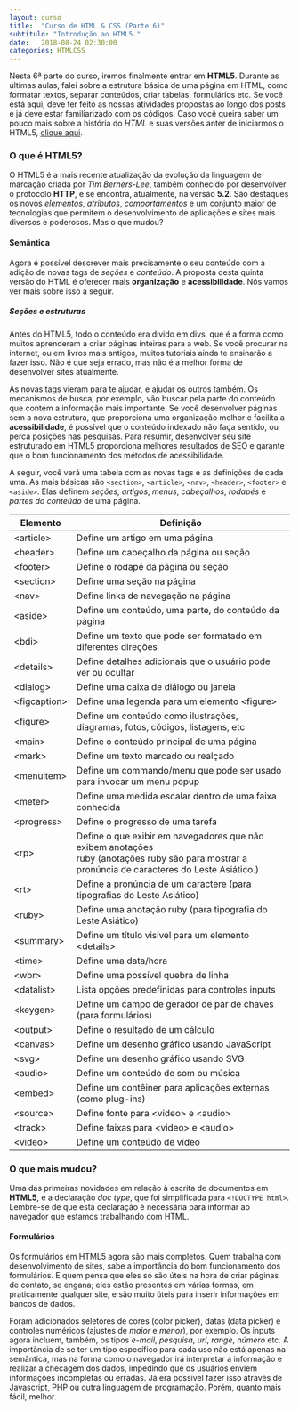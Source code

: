 ```yaml
---
layout: curso
title:  "Curso de HTML & CSS (Parte 6)"
subtitulo: "Introdução ao HTML5."
date:   2018-08-24 02:30:00
categories: HTMLCSS
---
```


Nesta 6ª parte do curso, iremos finalmente entrar em **HTML5**. Durante as últimas aulas, falei sobre a estrutura básica de uma página em HTML, como formatar textos, separar conteúdos, criar tabelas, formulários etc. Se você está aqui, deve ter feito as nossas atividades propostas ao longo dos posts e já deve estar familiarizado com os códigos. Caso você queira saber um pouco mais sobre a história do *HTML* e suas versões anter de iniciarmos o HTML5, [clique aqui](https://pt.wikipedia.org/wiki/HTML#Hist%C3%B3ria).

### O que é HTML5?

O HTML5 é a mais recente atualização da evolução da linguagem de marcação criada por *Tim Berners-Lee*, também conhecido por desenvolver o protocolo **HTTP**, e se encontra, atualmente, na versão **5.2**. São destaques os novos *elementos*, *atributos*, *comportamentos* e um conjunto maior de tecnologias que permitem o desenvolvimento de aplicações e sites mais diversos e poderosos. Mas o que mudou?

#### Semântica

Agora é possível descrever mais precisamente o seu conteúdo com a adição de novas tags de *seções* e *conteúdo*. A proposta desta quinta versão do HTML é oferecer mais **organização** e **acessibilidade**. Nós vamos ver mais sobre isso a seguir.

##### Seções e estruturas

Antes do HTML5, todo o conteúdo era divido em divs, que é a forma como muitos aprenderam a criar páginas inteiras para a web. Se você procurar na internet, ou em livros mais antigos, muitos tutoriais ainda te ensinarão a fazer isso. Não é que seja errado, mas não é a melhor forma de desenvolver sites atualmente.

As novas tags vieram para te ajudar, e ajudar os outros também. Os mecanismos de busca, por exemplo, vão buscar pela parte do conteúdo que contém a informação mais importante. Se você desenvolver páginas sem a nova estrutura, que proporciona uma organização melhor e facilita a **acessibilidade**, é possível que o conteúdo indexado não faça sentido, ou perca posições nas pesquisas. Para resumir, desenvolver seu site estruturado em HTML5 proporciona melhores resultados de SEO e garante que o bom funcionamento dos métodos de acessibilidade.

A seguir, você verá uma tabela com as novas tags e as definições de cada uma. As mais básicas são ```<section>```, ```<article>```, ```<nav>```, ```<header>```, ```<footer>``` e ```<aside>```. Elas definem *seções*, *artigos*, *menus*, *cabeçalhos*, *rodapés* e *partes do conteúdo* de uma página.

Elemento              |    Definição
----------------------|-----------------------------------------
&#60;article&#62;	    | Define um artigo em uma página
&#60;header&#62;	    | Define um cabeçalho da página ou seção
&#60;footer&#62;		  | Define o rodapé da página ou seção
&#60;section&#62;		  | Define uma seção na página
&#60;nav&#62;	        | Define links de navegação na página
&#60;aside&#62;		    | Define um conteúdo, uma parte, do conteúdo da página
&#60;bdi&#62;	        | Define um texto que pode ser formatado em diferentes direções
&#60;details&#62;		  | Define detalhes adicionais que o usuário pode ver ou ocultar
&#60;dialog&#62;		  | Define uma caixa de diálogo ou janela
&#60;figcaption&#62;	|	Define uma legenda para um elemento &#60;figure&#62;
&#60;figure&#62;		  | Define um conteúdo como ilustrações, diagramas, fotos, códigos, listagens, etc
&#60;main&#62;		    | Define o conteúdo principal de uma página
&#60;mark&#62;		    | Define um texto marcado ou realçado
&#60;menuitem&#62;		| Define um commando/menu que pode ser usado para invocar um menu popup
&#60;meter&#62;		    | Define uma medida escalar dentro de uma faixa conhecida
&#60;progress&#62;		| Define o progresso de uma tarefa
&#60;rp&#62;		      | Define o que exibir em navegadores que não exibem anotações<br>ruby (anotações ruby são para mostrar a pronúncia de caracteres do Leste Asiático.)
&#60;rt&#62;		      | Define a pronúncia de um caractere (para tipografias do Leste Asiático)
&#60;ruby&#62;		    | Define uma anotação ruby (para tipografia do Leste Asiático)
&#60;summary&#62;		  | Define um título visível para um elemento &#60;details&#62;
&#60;time&#62;		    | Define uma data/hora
&#60;wbr&#62;		      | Define uma possível quebra de linha
&#60;datalist&#62;		| Lista opções predefinidas para controles inputs
&#60;keygen&#62;		  | Define um campo de gerador de par de chaves (para formulários)
&#60;output&#62;		  | Define o resultado de um cálculo
&#60;canvas&#62;		  | Define um desenho gráfico usando JavaScript
&#60;svg&#62;		      | Define um desenho gráfico usando SVG
&#60;audio&#62;		    | Define um conteúdo de som ou música
&#60;embed&#62;		    | Define um contêiner para aplicações externas (como plug-ins)
&#60;source&#62;		  | Define fonte para &#60;video&#62; e &#60;audio&#62;
&#60;track&#62;		    | Define faixas para &#60;video&#62; e &#60;audio&#62;
&#60;video&#62;		    | Define um conteúdo de vídeo
  
### O que mais mudou?

Uma das primeiras novidades em relação à escrita de documentos em **HTML5**, é a declaração *doc type*, que foi simplificada para ```<!DOCTYPE html>```. Lembre-se de que esta declaração é necessária para informar ao navegador que estamos trabalhando com HTML.

#### Formulários

Os formulários em HTML5 agora são mais completos. Quem trabalha com desenvolvimento de sites, sabe a importância do bom funcionamento dos formulários. E quem pensa que eles só são úteis na hora de criar páginas de contato, se engana; eles estão presentes em várias formas, em praticamente qualquer site, e são muito úteis para inserir informações em bancos de dados. 

Foram adicionados seletores de cores (color picker), datas (data picker) e controles numéricos (ajustes de *maior* e *menor*), por exemplo. Os inputs agora incluem, também, os tipos *e-mail*, *pesquisa*, *url*, *range*, *número* etc. A importância de se ter um tipo específico para cada uso não está apenas na semântica, mas na forma como o navegador irá interpretar a informação e realizar a checagem dos dados, impedindo que os usuários enviem informações incompletas ou erradas. Já era possível fazer isso através de Javascript, PHP ou outra linguagem de programação. Porém, quanto mais fácil, melhor.
